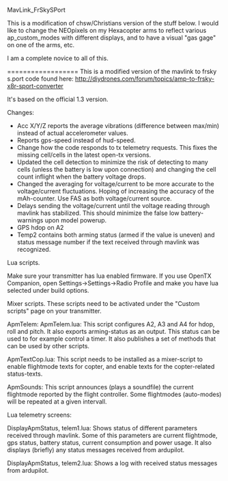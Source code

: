 MavLink_FrSkySPort

This is a modification of chsw/Christians version of the stuff below. 
I would like to change the NEOpixels on my Hexacopter arms to reflect various ap_custom_modes with different displays, and to have a visual "gas gage" on one of the arms, etc.

I am a complete novice to all of this. 

==================
This is a modified version of the mavlink to frsky s.port code found here:
http://diydrones.com/forum/topics/amp-to-frsky-x8r-sport-converter

It's based on the official 1.3 version.

Changes:

- Acc X/Y/Z reports the average vibrations (difference between max/min) instead of actual accelerometer values.
- Reports gps-speed instead of hud-speed.
- Change how the code responds to tx telemetry requests. This fixes the missing cell/cells in the latest open-tx versions.
- Updated the cell detection to minimize the risk of detecting to many cells (unless the battery is low upon connection) and changing the cell count inflight when the battery voltage drops.
- Changed the averaging for voltage/current to be more accurate to the voltage/current fluctuations. Hoping of increasing the accuracy of the mAh-counter. Use FAS as both voltage/current source.
- Delays sending the voltage/current until the voltage reading through mavlink has stabilized. This should minimize the false low battery-warnings upon model powerup.
- GPS hdop on A2
- Temp2 contains both arming status (armed if the value is uneven) and status message number if the text received through mavlink was recognized.

Lua scripts.

Make sure your transmitter has lua enabled firmware. If you use OpenTX Companion, open Settings->Settings->Radio Profile and make you have lua selected under build options.

Mixer scripts. These scripts need to be activated under the "Custom scripts" page on your transmitter.

ApmTelem:
ApmTelem.lua: This script configures A2, A3 and A4 for hdop, roll and pitch. It also exports arming-status as an output. This status can be used to for example control a timer.
It also publishes a set of methods that can be used by other scripts.

ApmTextCop.lua: This script needs to be installed as a mixer-script to enable flightmode texts for copter, and enable texts for the copter-related status-texts.

ApmSounds:
This script announces (plays a soundfile) the current flightmode reported by the flight controller. Some flightmodes (auto-modes) will be repeated at a given intervall. 


Lua telemetry screens:


DisplayApmStatus, telem1.lua: 
Shows status of different parameters received through mavlink. 
Some of this parameters are current flightmode, gps status, battery status, current consumption and power usage.
It also displays (briefly) any status messages received from ardupilot.

DisplayApmStatus, telem2.lua:
Shows a log with received status messages from ardupilot. 
